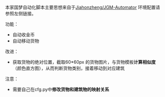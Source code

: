 本家国梦自动化脚本主要思想来自于[Jiahonzheng/JGM-Automator](https://github.com/Jiahonzheng/JGM-Automator) 环境配置请参照左侧链接。

功能：

- 自动收金币
- 自动移动货物

改进：

- 获取货物的绝对位置，截取60*60px 的货物图片，与货物模板**计算相似度**（颜色直方图），从而判断货物类别，接着移动到对应建筑


注意：

- 需要自己在cfg.py中**修改货物和建筑物的映射关系**

